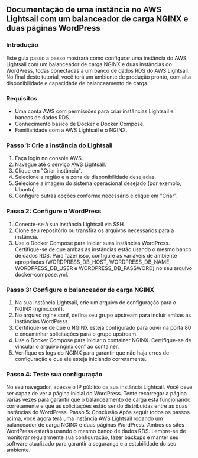## Documentação de uma instância no AWS Lightsail com um balanceador de carga NGINX e duas páginas WordPress

### Introdução
Este guia passo a passo mostrará como configurar uma instância do AWS Lightsail com um balanceador de carga NGINX e duas instâncias do WordPress, todas conectadas a um banco de dados RDS do AWS Lightsail. No final deste tutorial, você terá um ambiente de produção pronto, com alta disponibilidade e capacidade de balanceamento de carga.

### Requisitos
- Uma conta AWS com permissões para criar instâncias Lightsail e bancos de dados RDS.
- Conhecimento básico de Docker e Docker Compose.
- Familiaridade com a AWS Lightsail e o NGINX.

### Passo 1: Crie a instância do Lightsail
1. Faça login no console AWS.
2. Navegue até o serviço AWS Lightsail.
3. Clique em "Criar instância".
4. Selecione a região e a zona de disponibilidade desejadas.
5. Selecione a imagem do sistema operacional desejado (por exemplo, Ubuntu).
6. Configure outras opções conforme necessário e clique em "Criar".

### Passo 2: Configure o WordPress
1. Conecte-se à sua instância Lightsail via SSH.
2. Clone seu repositório ou transfira os arquivos necessários para a instância.
3. Use o Docker Compose para iniciar suas instâncias WordPress. Certifique-se de que ambas as instâncias estão usando o mesmo banco de dados RDS. Para fazer isso, configure as variáveis de ambiente apropriadas (WORDPRESS_DB_HOST, WORDPRESS_DB_NAME, WORDPRESS_DB_USER e WORDPRESS_DB_PASSWORD) no seu arquivo docker-compose.yml.

### Passo 3: Configure o balanceador de carga NGINX
1. Na sua instância Lightsail, crie um arquivo de configuração para o NGINX (nginx.conf).
2. No arquivo nginx.conf, defina seu grupo upstream para incluir ambas as instâncias WordPress.
3. Certifique-se de que o NGINX esteja configurado para ouvir na porta 80 e encaminhar solicitações para o grupo upstream.
4. Use o Docker Compose para iniciar o container NGINX. Certifique-se de vincular o arquivo nginx.conf ao container.
5. Verifique os logs do NGINX para garantir que não haja erros de configuração e que ele esteja iniciando corretamente.

### Passo 4: Teste sua configuração
No seu navegador, acesse o IP público da sua instância Lightsail.
Você deve ser capaz de ver a página inicial do WordPress.
Tente recarregar a página várias vezes para garantir que o balanceamento de carga está funcionando corretamente e que as solicitações estão sendo distribuídas entre as duas instâncias do WordPress.
Passo 5: Conclusão
Após seguir todos os passos acima, você agora terá uma instância AWS Lightsail rodando um balanceador de carga NGINX e duas páginas WordPress. Ambos os sites WordPress estarão usando o mesmo banco de dados RDS. Lembre-se de monitorar regularmente sua configuração, fazer backups e manter seu software atualizado para garantir a segurança e a estabilidade do seu ambiente.
